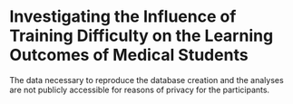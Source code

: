 # Investigating the Influence of Training Difficulty on the Learning Outcomes of Medical Students

The data necessary to reproduce the database creation and the analyses are not publicly accessible for reasons of privacy for the participants.